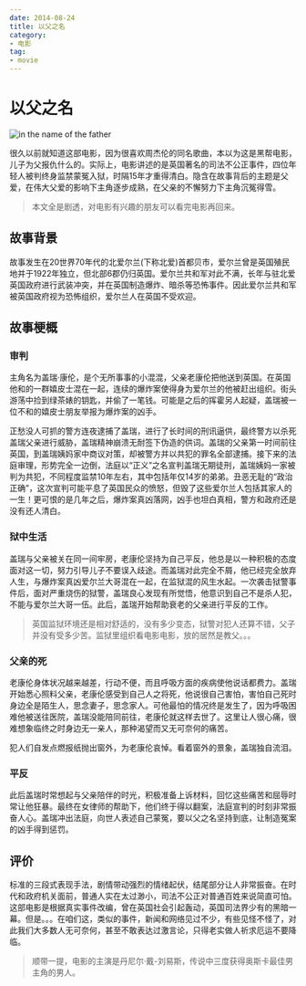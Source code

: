 ```yaml
---
date: 2014-08-24
title: 以父之名
category:
- 电影
tag:
- movie
---
```

# 以父之名
![in the name of the father](./img/In_the_name_of_the_father.jpg)

很久以前就知道这部电影，因为很喜欢周杰伦的同名歌曲，本以为这是黑帮电影，儿子为父报仇什么的。实际上，电影讲述的是英国著名的司法不公正事件，四位年轻人被判终身监禁蒙冤入狱，时隔15年才重得清白。隐含在故事背后的主题是父爱，在伟大父爱的影响下主角逐步成熟，在父亲的不懈努力下主角沉冤得雪。

> 本文全是剧透，对电影有兴趣的朋友可以看完电影再回来。

## 故事背景

故事发生在20世界70年代的北爱尔兰(下称北爱)首都贝市，爱尔兰曾是英国殖民地并于1922年独立，但北部6郡仍归英国。爱尔兰共和军对此不满，长年与驻北爱英国政府进行武装冲突，并在英国制造爆炸、暗杀等恐怖事件。因此爱尔兰共和军被英国政府视为恐怖组织，爱尔兰人在英国不受欢迎。

## 故事梗概

### 审判

主角名为盖瑞·康伦，是个无所事事的小混混，父亲老康伦把他送到英国。在英国他和的一群嬉皮士混在一起，连续的爆炸案使得身为爱尔兰的他被赶出组织。街头游荡中捡到绿茶婊的钥匙，并偷了一笔钱。可能是之后的挥霍另人起疑，盖瑞被一位不和的嬉皮士朋友举报为爆炸案的凶手。

正愁没人可抓的警方连夜逮捕了盖瑞，进行了长时间的刑讯逼供，最终警方以杀死盖瑞父亲进行威胁，盖瑞精神崩溃无耐签下伪造的供词。盖瑞的父亲第一时间前往英国，到盖瑞姨妈家中商议对策，却被警方并以共犯的罪名全部逮捕。接下来的法庭审理，形势完全一边倒，法庭以“正义”之名宣判盖瑞无期徒刑，盖瑞姨妈一家被判为共犯，不同程度监禁10年左右，其中包括年仅14岁的弟弟。丑恶无耻的“政治正确”，这次宣判可能平息了英国民众的愤怒，但毁了这些爱尔兰人包括其家人的一生！更可恨的是几年之后，爆炸案真凶落网，凶手也坦白真相，警方和政府还是没有还人清白。

### 狱中生活

盖瑞与父亲被关在同一间牢房，老康伦坚持为自己平反，他总是以一种积极的态度面对这一切，努力引导儿子不要误入歧途。而盖瑞对此完全不屑，他已经完全放弃人生，与爆炸案真凶爱尔兰大哥混在一起，在监狱混的风生水起。一次袭击狱警事件后，面对严重烧伤的狱警，盖瑞良心发现有所觉悟，他意识到自己不是杀人犯，不能与爱尔兰大哥一伍。此后，盖瑞开始帮助衰老的父亲进行平反的工作。

> 英国监狱环境还是相对舒适的，没有多少变态，狱警对犯人还算不错，父子并没有受多少苦。监狱里组织看电影电影，放的居然是教父。。。

### 父亲的死

老康伦身体状况越来越差，行动不便，而且呼吸方面的疾病使他说话都费力。盖瑞开始悉心照料父亲，老康伦感受到自己人之将死，他说很自己害怕，害怕自己死时身边全是陌生人，思念妻子，思念家人。可他最怕的情况终是发生了，因为呼吸困难他被送往医院，盖瑞没能陪同前往，老康伦就这样去世了。这里让人很心痛，很难想象临终之时身边无一亲人，那种渴望而又无可奈何的痛苦。

犯人们自发点燃报纸抛出窗外，为老康伦哀悼。看着窗外的景象，盖瑞独自流泪。

### 平反

此后盖瑞时常想起与父亲陪伴的时光，积极准备上诉材料，回忆这些痛苦和屈辱时常让他狂暴。最终在女律师的帮助下，他们终于得以翻案，法庭宣判的时刻非常振奋人心。盖瑞冲出法庭，向世人表述自己蒙冤，要以父之名坚持到底，让制造冤案的凶手得到惩罚。

## 评价

标准的三段式表现手法，剧情带动强烈的情绪起伏，结尾部分让人非常振奋。在时代和政府机关面前，普通人实在太过渺小，司法不公正对普通百姓来说简直可怕。这部电影是根据真实事件改编，曾在英国社会引起轰动，英国司法界少有的黑暗一幕。但是。。。在咱们这，类似的事件，新闻和网络见过不少，有些见怪不怪了，对此我们大多数人无可奈何，甚至不敢表达过激言论，只得老实做人祈求厄运不要降临。

> 顺带一提，电影的主演是丹尼尔·戴-刘易斯，传说中三度获得奥斯卡最佳男主角的男人。
>
